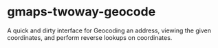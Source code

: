 gmaps-twoway-geocode
====================

A quick and dirty interface for Geocoding an address, viewing the given coordinates, and perform reverse lookups on coordinates.